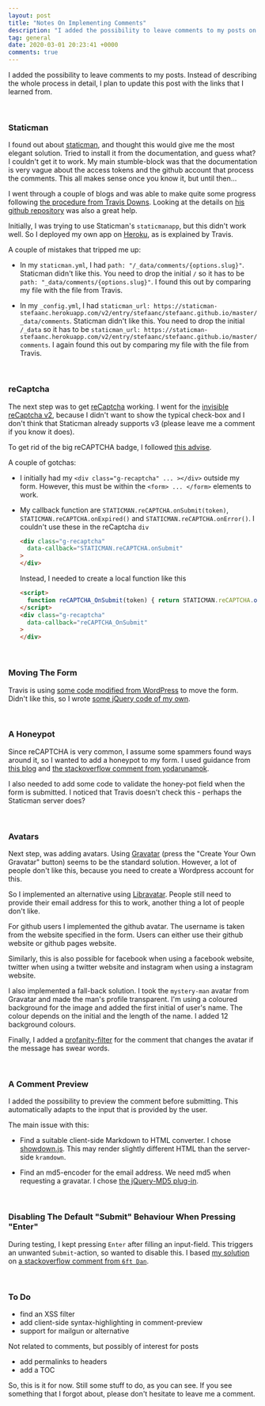 ```yaml
---
layout: post
title: "Notes On Implementing Comments"
description: "I added the possibility to leave comments to my posts on my jekyll site on Github Pages using Staticman.  In this post I explain what I did and where I got my information from, and I provide some notes and gotchas based on my experience."
tag: general
date: 2020-03-01 20:23:41 +0000
comments: true
---
```


I added the possibility to leave comments to my posts.  Instead of describing the whole process in detail, I plan to update this post with the links that I learned from.

<br>

### Staticman

I found out about [staticman](https://staticman.net/docs/), and thought this would give me the most elegant solution.  Tried to install it from the documentation, and guess what?  I couldn't get it to work.  My main stumble-block was that the  documentation is very vague about the access tokens and the github account that process the comments.  This all makes sense once you know it, but until then...  

I went through a couple of blogs and was able to make quite some progress following [the procedure from Travis Downs](https://travisdowns.github.io/blog/2020/02/05/now-with-comments.html).  Looking at the details on [his github repository](https://github.com/travisdowns/travisdowns.github.io) was also a great help.  

Initially, I was trying to use Staticman's `staticmanapp`, but this didn't work well.  So I deployed my own app on [Heroku](https://signup.heroku.com/), as is explained by Travis.

A couple of mistakes that tripped me up:

- In my `staticman.yml`, I had `path: "/_data/comments/{options.slug}"`.  Staticman didn't like this.  You need to drop the initial `/` so it has to be `path: "_data/comments/{options.slug}"`.  I found this out by comparing my file with the file from Travis.

- In my `_config.yml`, I had `staticman_url: https://staticman-stefaanc.herokuapp.com/v2/entry/stefaanc/stefaanc.github.io/master/_data/comments`.    Staticman didn't like this.  You need to drop the initial `/_data` so it has to be `staticman_url: https://staticman-stefaanc.herokuapp.com/v2/entry/stefaanc/stefaanc.github.io/master/comments`.  I again found this out by comparing my file with the file from Travis.

<br>

### reCaptcha

The next step was to get [reCaptcha](https://www.google.com/recaptcha/) working.  I went for the [invisible reCaptcha v2](https://developers.google.com/recaptcha/docs/invisible), because I didn't want to show the typical check-box and I don't think that Staticman already supports v3 (please leave me a comment if you know it does).

To get rid of the big reCAPTCHA badge, I followed [this advise](https://developers.google.com/recaptcha/docs/faq#id-like-to-hide-the-recaptcha-badge.-what-is-allowed).

A couple of gotchas:

- I initially had my `<div class="g-recaptcha" ... ></div>` outside my form.  However, this must be within the `<form> ... </form>` elements to work.

- My callback function are `STATICMAN.reCAPTCHA.onSubmit(token)`, `STATICMAN.reCAPTCHA.onExpired()` and `STATICMAN.reCAPTCHA.onError()`.  I couldn't use these in the reCaptcha `div`

  ```html
  <div class="g-recaptcha" 
    data-callback="STATICMAN.reCAPTCHA.onSubmit"
  >
  </div>
  ```

  Instead, I needed to create a local function like this

  ```html
  <script>
    function reCAPTCHA_OnSubmit(token) { return STATICMAN.reCAPTCHA.onSubmit(token) };
  </script>
  <div class="g-recaptcha" 
    data-callback="reCAPTCHA_OnSubmit"
  >
  </div>
  ```

<br>

### Moving The Form

Travis is using [some code modified from WordPress](https://github.com/travisdowns/travisdowns.github.io/blob/master/assets/main.js#L53) to move the form.  Didn't like this, so I wrote [some jQuery code of my own](https://github.com/stefaanc/stefaanc.github.io/blob/master/assets/staticman.js#L208).

<br>

### A Honeypot

Since reCAPTCHA is very common, I assume some spammers found ways around it, so I wanted to add a honeypot to my form.  I used guidance from [this blog](https://dev.to/felipperegazio/how-to-create-a-simple-honeypot-to-protect-your-web-forms-from-spammers--25n8) and [the stackoverflow comment from yodarunamok](https://stackoverflow.com/questions/36227376/better-honeypot-implementation-form-anti-spam).  

I also needed to add some code to validate the honey-pot field when the form is submitted.  I noticed that Travis doesn't check this - perhaps the Staticman server does? 

<br>

### Avatars

Next step, was adding avatars.  Using [Gravatar](http://en.gravatar.com/) (press the "Create Your Own Gravatar" button) seems to be the standard solution.  However, a lot of people don't like this, because you need to create a Wordpress account for this.  

So I implemented an alternative using [Libravatar](https://www.libravatar.org/).  People still need to provide their email address for this to work, another thing a lot of people don't like.

For github users I implemented the github avatar.  The username is taken from the website specified in the form.  Users can either use their github website or github pages website.

Similarly, this is also possible for facebook when using a facebook website, twitter when using a twitter website and instagram when using a instagram website.

I also implemented a fall-back solution.  I took the `mystery-man` avatar from Gravatar and made the man's profile transparent.  I'm using a coloured background for the image and added the first initial of user's name.  The colour depends on the initial and the length of the name.  I added 12 background colours.

Finally, I added a [profanity-filter](https://github.com/ChaseFlorell/jQuery.ProfanityFilter) for the comment that changes the avatar if the message has swear words.

<br>

### A Comment Preview

I added the possibility to preview the comment before submitting.  This automatically adapts to the input that is provided by the user.  

The main issue with this:

- Find a suitable client-side Markdown to HTML converter.  I chose [showdown.js](https://github.com/showdownjs/showdown).  This may render slightly different HTML than the server-side `kramdown`.

- Find an md5-encoder for the email address.  We need md5 when requesting a gravatar.  I chose [the jQuery-MD5 plug-in](https://github.com/placemarker/jQuery-MD5).

<br>

### Disabling The Default "Submit" Behaviour When Pressing "Enter"

During testing, I kept pressing `Enter` after filling an input-field.  This triggers an unwanted `Submit`-action, so wanted to disable this.  I based [my solution](https://github.com/stefaanc/stefaanc.github.io/blob/master/assets/staticman.js#L493) on [a stackoverflow comment from `6ft Dan`](https://stackoverflow.com/questions/1009808/enter-key-press-behaves-like-a-tab-in-javascript).

<br>

### To Do

- find an XSS filter
- add client-side syntax-highlighting in comment-preview
- support for mailgun or alternative

Not related to comments, but possibly of interest for posts
- add permalinks to headers
- add a TOC

So, this is it for now.  Still some stuff to do, as you can see.
If you see something that I forgot about, please don't hesitate to leave me a comment.

<br>
